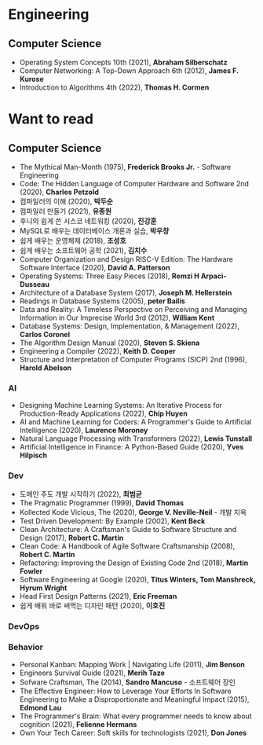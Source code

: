 # Engineering
## Computer Science
* Operating System Concepts 10th (2021), **Abraham Silberschatz**
* Computer Networking: A Top-Down Approach 6th (2012), **James F. Kurose**
* Introduction to Algorithms 4th (2022), **Thomas H. Cormen**

# Want to read
## Computer Science
* The Mythical Man-Month (1975), **Frederick Brooks Jr.** - Software Engineering
* Code: The Hidden Language of Computer Hardware and Software 2nd (2020), **Charles Petzold**
* 컴파일러의 이해 (2020), **박두순**
* 컴파일러 만들기 (2021), **유종원**
* 후니의 쉽게 쓴 시스코 네트워킹 (2020), **진강훈**
* MySQL로 배우는 데이터베이스 개론과 실습, **박우창**
* 쉽게 배우는 운영체제 (2018), **조성호**
* 쉽게 배우는 소프트웨어 공학 (2021), **김치수**
* Computer Organization and Design RISC-V Edition: The Hardware Software Interface (2020), **David A. Patterson**
* Operating Systems: Three Easy Pieces (2018), **Remzi H Arpaci-Dusseau**
* Architecture of a Database System (2017), **Joseph M. Hellerstein**
* Readings in Database Systems (2005), **peter Bailis**
* Data and Reality: A Timeless Perspective on Perceiving and Managing Information in Our Imprecise World 3rd (2012), **William Kent**
* Database Systems: Design, Implementation, & Management (2022), **Carlos Coronel**
* The Algorithm Design Manual (2020), **Steven S. Skiena**
* Engineering a Compiler (2022), **Keith D. Cooper**
* Structure and Interpretation of Computer Programs (SICP) 2nd (1996), **Harold Abelson**

### AI
* Designing Machine Learning Systems: An Iterative Process for Production-Ready Applications (2022), **Chip Huyen**
* AI and Machine Learning for Coders: A Programmer's Guide to Artificial Intelligence (2020), **Laurence Moroney**
* Natural Language Processing with Transformers (2022), **Lewis Tunstall**
* Artificial Intelligence in Finance: A Python-Based Guide (2020), **Yves Hilpisch**

### Dev
* 도메인 주도 개발 시작하기 (2022), **최범균**
* The Pragmatic Programmer (1999), **David Thomas**
* Kollected Kode Vicious, The (2020), **George V. Neville-Neil** - 개발 지옥
* Test Driven Development: By Example (2002), **Kent Beck**
* Clean Architecture: A Craftsman's Guide to Software Structure and Design (2017), **Robert C. Martin**
* Clean Code: A Handbook of Agile Software Craftsmanship (2008), **Robert C. Martin**
* Refactoring: Improving the Design of Existing Code 2nd (2018), **Martin Fowler**
* Software Engineering at Google (2020), **Titus Winters, Tom Manshreck, Hyrum Wright**
* Head First Design Patterns (2021), **Eric Freeman**
* 쉽게 배워 바로 써먹는 디자인 패턴 (2020), **이호진**

### DevOps

### Behavior
* Personal Kanban: Mapping Work | Navigating Life (2011), **Jim Benson**
* Engineers Survival Guide (2021), **Merih Taze**
* Sofware Craftsman, The (2014), **Sandro Mancuso** - 소프트웨어 장인
* The Effective Engineer: How to Leverage Your Efforts In Software Engineering to Make a Disproportionate and Meaningful Impact (2015), **Edmond Lau**
* The Programmer's Brain: What every programmer needs to know about cognition (2021), **Felienne Hermans**
* Own Your Tech Career: Soft skills for technologists (2021), **Don Jones**
